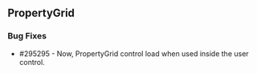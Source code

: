 ## PropertyGrid

### Bug Fixes

* \#295295 - Now, PropertyGrid control load when used inside the user control.